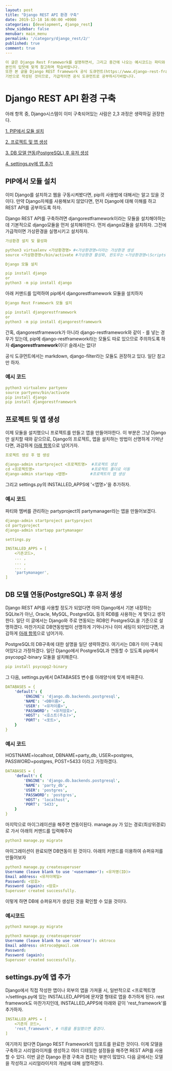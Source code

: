 ```yaml
---
layout: post
title: "Django REST API 환경 구축"
date: 2019-12-18 16:00:00 +0900
categories: [development, django_rest]
show_sidebar: false
menubar: main_menu
permalink: '/category/django_rest/2/'
published: true
comment: true
---
```


```yml
이 글은 Django Rest Framework를 설명하면서, 그리고 중간에 나오는 예시코드는 파티와 멤버를 관리하는 서비스로 작성될 것입니다.
본인의 입맛에 맞게 참고하며 학습바랍니다.
또한 본 글을 Django REST framework 공식 도큐먼트(https://www.django-rest-framework.org/)를
기반으로 작성된 것이므로, 가급적이면 공식 도큐먼트로 공부하시기바랍니다.
```

# Django REST API 환경 구축

아래 항목 중, Django시스템이 이미 구축되어있는 사람은 2,3 과정은 생략하길 권장한다.

[1. PIP에서 모듈 설치](#pip에서-모듈-설치)

[2. 프로젝트 및 앱 생성](#프로젝트-및-앱-생성)

[3. DB 모델 연동(PostgreSQL) 후 유저 생성](#db-모델-연동postgresql-후-유저-생성)

[4. settings.py에 앱 추가](#settingspy에-앱-추가)

## PIP에서 모듈 설치

이미 Django를 설치하고 웹을 구동시켜봤다면, pip의 사용법에 대해서는 알고 있을 것이다.
만약 Django자체를 사용해보지 않았다면, 먼저 Django에 대해 이해를 하고 REST API를 공부하도록 하자.

Django REST API를 구축하려면 djangorestframework이라는 모듈을 설치해야하는데
기본적으로 django모듈을 먼저 설치해야한다.
먼저 django모듈을 설치하자.
그전에 가급적이면 가상환경을 실행시키고 설치하자.
```yml
가상환경 설치 및 활성화

python3 virtualenv <가상환경명> #<가상환경명>이라는 가상환경 생성
source <가상환경명>/bin/activate #가상환경 활성화, 윈도우는 <가상환경명>\Scripts\activate
```
```yml
Django 모듈 설치

pip install django
or 
python3 -m pip install django
```
아래 커맨드를 입력하여 pip에서 djangorestframework 모듈을 설치하자
```yml
Django Rest Framework 모듈 설치

pip install djangorestframework
or
python3 -m pip install djangorestframework
```
간혹, djangorestframework가 아니라 django-restframework와 같이 - 를 넣는 경우가 있는데,
pip에 django-restframework라는 모듈도 따로 있으므로 주의하도록 하자
**djangorestframework**이다! 슬래시는 없다!

공식 도큐먼트에서는 markdown, django-filter라는 모듈도 권장하고 있댜. 일단 참고만 하자.

### 예시 코드
```yml
python3 virtualenv partyenv
source partyenv/bin/activate
pip install django
pip install djangorestframework
```

## 프로젝트 및 앱 생성

이제 모듈을 설치했으니 프로젝트를 만들고 앱을 만들어야한다. 이 부분은 그냥 Django만 설치할 때와 같으므로,
Django의 프로젝트, 앱을 설치하는 방법이 선명하게 기억난다면, 과감하게 [아래 항목](##DB-모델-연동(PostgreSQL)-후-유저-생성)으로 넘어가자.

```yml
프로젝트 생성 후 앱 생성

django-admin startproject <프로젝트명>  #프로젝트 생성
cd <프로젝트명>                         #프로젝트 폴더로 이동
django-admin startapp <앱명>          #프로젝트의 앱 생성
```

그리고 settings.py의 INSTALLED_APPS에 '<앱명>'을 추가하자.

### 예시 코드
파티와 멤버를 관리하는 partyproject의 partymanager라는 앱을 만들어보겠다.

```yml
django-admin startproject partyproject
cd partyproject
django-admin startapp partymanager
```

```yml
settings.py

INSTALLED_APPS = [
    <기존코드>,
    ... ,
    ... ,
    ... ,
    'partymanager',
]
```

## DB 모델 연동(PostgreSQL) 후 유저 생성

Django REST API를 사용할 정도가 되었다면 아마 Django에서 기본 내장하는 SQLite가 아닌,
Oracle, MySQL, PostgreSQL 등의 RDB를 사용하는 게 맞다고 생각한다.
일단 이 글에서는 Django와 주로 연동되는 RDB인 PostgreSQL을 기준으로 설명하겠다.
마찬가지로 DB연동방법이 선명하게 기억나거나 이미 세팅이 되어있다면, 과감하게 [아래 항목](##settings.py에-앱-추가)으로 넘어가자.

PostgreSQL의 DB구축에 대한 설명을 일단 생략하겠다. 
여기서는 DB가 이미 구축되어있다고 가정하겠다.
일단 Django에서 PostgreSQL과 연동할 수 있도록 pip에서 psycopg2-binary 모듈을 설치해준다.
```yml
pip install psycopg2-binary
```
그 다음, settings.py에서 DATABASES 변수를 아래양식에 맞게 바꿔준다.

```yml
DATABASES = {
    'default': {
        'ENGINE': 'django.db.backends.postgresql',
        'NAME': '<DB이름>',
        'USER': '<유저이름>',
        'PASSWORD': '<유저암호>',
        'HOST': '<호스트(주소)>',
        'PORT': '<포트>',
    }
}
```

### 예시 코드
HOSTNAME=localhost, DBNAME=party_db, USER=postgres, PASSWORD=postgres, POST=5433
이라고 가정하겠다.

```yml
DATABASES = {
    'default': {
        'ENGINE': 'django.db.backends.postgresql',
        'NAME': 'party_db',
        'USER': 'postgres',
        'PASSWORD': 'postgres',
        'HOST': 'localhost',
        'PORT': '5433',
    }
}
```

마지막으로 마이그레이션을 해주면 연동이된다.
manage.py 가 있는 경로(최상위경로)로 가서 아래의 커맨드를 입력해주자
```yml
python3 manage.py migrate
```
마이그레이션이 완료되면 DB연동이 된 것이다.
아래의 커맨드를 이용하여 슈퍼유저를 만들어보자
```yml
python3 manage.py createsuperuser
Username (leave blank to use '<username>'): <유저명(ID)>
Email address: <유저이메일>
Password: <암호>
Password (again): <암호>
Superuser created successfully.
```
이렇게 하면 DB에 슈퍼유저가 생성된 것을 확인할 수 있을 것이다.

### 예시코드
```yml
python3 manage.py migrate

python3 manage.py createsuperuser
Username (leave blank to use 'oktroco'): oktroco
Email address: oktroco@gmail.com
Password: 
Password (again): 
Superuser created successfully.
```

## settings.py에 앱 추가

Django에서 직접 작성한 앱이나 외부의 앱을 가져올 시,
일반적으로 <프로젝트명>/settings.py에 있는 INSTALLED_APPS에 문자열 형태로 앱을 추가하게 된다.
rest framework도 마찬가지인데, INSTALLED_APPS에 아래와 같이 'rest_framework'를 추가하자.

```yml
INSTALLED_APPS = [
    <기존의 코드>,
    'rest_framework', # 이름을 통일했으면 좋겠다.
]
```

여기까지 왔다면 Django REST Framework의 임포트를 완료한 것이다. 이제 모델을 구축하고 시리얼라이저를 생성하고 여러 디테일한 설정들을 해주면 REST API를 사용할 수 있다. 이번 글은 Django 환경 구축과 겹치는 부분이 많았다. 다음 글에서는 모델을 작성하고 시리얼라이저의 개념에 대해 설명하겠다.